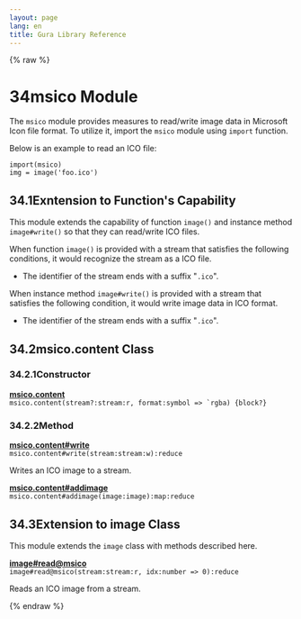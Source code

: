 ```yaml
---
layout: page
lang: en
title: Gura Library Reference
---
```


{% raw %}
<h1><span class="caption-index-1">34</span><a name="anchor-34"></a>msico Module</h1>
<p>
The <code>msico</code> module provides measures to read/write image data in Microsoft Icon file format. To utilize it, import the <code>msico</code> module using <code>import</code> function.
</p>
<p>
Below is an example to read an ICO file:
</p>
<pre><code>import(msico)
img = image('foo.ico')
</code></pre>
<h2><span class="caption-index-2">34.1</span><a name="anchor-34-1"></a>Exntension to Function's Capability</h2>
<p>
This module extends the capability of function <code>image()</code> and instance method <code>image#write()</code> so that they can read/write ICO files.
</p>
<p>
When function <code>image()</code> is provided with a stream that satisfies the following conditions, it would recognize the stream as a ICO file.
</p>
<ul>
<li>The identifier of the stream ends with a suffix "<code>.ico</code>".</li>
</ul>
<p>
When instance method <code>image#write()</code> is provided with a stream that satisfies the following condition, it would write image data in ICO format.
</p>
<ul>
<li>The identifier of the stream ends with a suffix "<code>.ico</code>".</li>
</ul>
<h2><span class="caption-index-2">34.2</span><a name="anchor-34-2"></a>msico.content Class</h2>
<h3><span class="caption-index-3">34.2.1</span><a name="anchor-34-2-1"></a>Constructor</h3>
<p>
<div><strong style="text-decoration:underline">msico.content</strong></div>
<div style="margin-bottom:1em"><code>msico.content(stream?:stream:r, format:symbol =&gt; `rgba) {block?}</code></div>

</p>
<h3><span class="caption-index-3">34.2.2</span><a name="anchor-34-2-2"></a>Method</h3>
<p>
<div><strong style="text-decoration:underline">msico.content#write</strong></div>
<div style="margin-bottom:1em"><code>msico.content#write(stream:stream:w):reduce</code></div>
Writes an ICO image to a stream.
</p>
<p>
<div><strong style="text-decoration:underline">msico.content#addimage</strong></div>
<div style="margin-bottom:1em"><code>msico.content#addimage(image:image):map:reduce</code></div>

</p>
<h2><span class="caption-index-2">34.3</span><a name="anchor-34-3"></a>Extension to image Class</h2>
<p>
This module extends the <code>image</code> class with methods described here.
</p>
<p>
<div><strong style="text-decoration:underline">image#read@msico</strong></div>
<div style="margin-bottom:1em"><code>image#read@msico(stream:stream:r, idx:number =&gt; 0):reduce</code></div>
Reads an ICO image from a stream.
</p>
<p />

{% endraw %}
